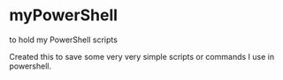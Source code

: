 # myPowerShell
to hold my PowerShell scripts

Created this to save some very very simple scripts or commands I use in powershell.
